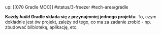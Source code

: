 up: [[070 Gradle MOC]]
#status/3-freezer
#tech-area/gradle 

**Każdy *build* Gradle składa się z przynajmniej jednego projektu**. To, czym dokładnie jest ów projekt, zależy od tego, co ma za zadanie zrobić - np. zbudować bilbiotekę, aplikację, etc. 

